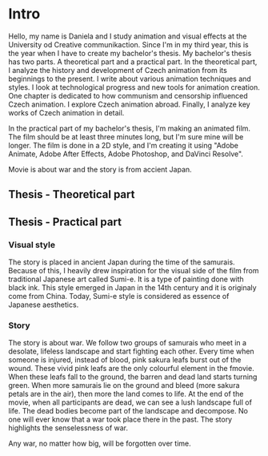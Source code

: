 # Intro
Hello,
 my name is Daniela and I study animation and visual effects at the University od Creative communikaction. Since I'm in my third year, this is the year when I have to create my bachelor's thesis.
My bachelor's thesis has two parts. A theoretical part and a practical part.
In the theoretical part, I analyze the history and development of Czech animation from its beginnings to the present. I write about various animation techniques and styles. I look at technological progress and new tools for animation creation. One chapter is dedicated to how communism and censorship influenced Czech animation. I explore Czech animation abroad. Finally, I analyze key works of Czech animation in detail.

In the practical part of my bachelor's thesis, I'm making an animated film. The film should be at least three minutes long, but I'm sure mine will be longer. The film is done in a 2D style, and I'm creating it using "Adobe Animate, Adobe After Effects, Adobe Photoshop, and DaVinci Resolve".

Movie is about war and the story is from accient Japan. 

## Thesis - Theoretical part

## Thesis - Practical part

### Visual style
The story is placed in ancient Japan during the time of the samurais. Because of this, I heavily drew inspiration for the visual side of the film from traditional Japanese art called Sumi-e. It is a type of painting done with black ink. This style emerged in Japan in the 14th century and it is originaly come from China. Today, Sumi-e style is considered as essence of Japanese aesthetics.

### Story
The story is about war. We follow two groups of samurais who meet in a desolate, lifeless landscape and start fighting each other. Every time when someone is injured, instead of blood, pink sakura leafs burst out of the wound. These vivid pink leafs are the only colourful element in the fmovie. When these leafs fall to the ground, the barren and dead land starts turning green. When more samurais lie on the ground and bleed (more sakura petals are in the air), then more the land comes to life. At the end of the movie, when all participants are dead, we can see a lush landscape full of life. The dead bodies become part of the landscape and decompose. No one will ever know that a war took place there in the past. The story highlights the senselessness of war.

Any war, no matter how big, will be forgotten over time.
